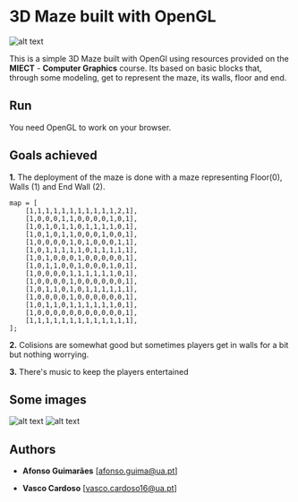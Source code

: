 # 3D Maze built with OpenGL

![alt text](https://i.imgur.com/9lNRHi6.png "1")

This is a simple 3D Maze built with OpenGl using resources provided on the **MIECT** - **Computer Graphics** course. Its based on basic blocks that, through some modeling, get to represent the maze, its walls, floor and end.

## Run

You need OpenGL to work on your browser.

## Goals achieved

**1.**   The deployment of the maze is done with a maze representing Floor(0), Walls (1) and End Wall (2).

```
map = [
    [1,1,1,1,1,1,1,1,1,1,1,2,1],
    [1,0,0,0,1,1,0,0,0,0,1,0,1],
    [1,0,1,0,1,1,0,1,1,1,1,0,1],
    [1,0,1,0,1,1,0,0,0,1,0,0,1],
    [1,0,0,0,0,1,0,1,0,0,0,1,1],
    [1,0,1,1,1,1,1,0,1,1,1,1,1],
    [1,0,1,0,0,0,1,0,0,0,0,0,1],
    [1,0,1,1,0,0,1,0,0,0,1,0,1],
    [1,0,0,0,0,1,1,1,1,1,1,0,1],
    [1,0,0,0,0,1,0,0,0,0,0,0,1],
    [1,0,1,1,0,1,0,1,1,1,1,1,1],
    [1,0,0,0,0,1,0,0,0,0,0,0,1],
    [1,0,1,1,0,1,1,1,1,1,1,0,1],
    [1,0,0,0,0,0,0,0,0,0,0,0,1],
    [1,1,1,1,1,1,1,1,1,1,1,1,1],
];
```

**2.**   Colisions are somewhat good but sometimes players get in walls for a bit but nothing worrying.

**3.**   There's music to keep the players entertained

## Some images

![alt text](https://i.imgur.com/DgIBt9W.png "Mid")
![alt text](https://i.imgur.com/nkne9mM.png "End wall")

## Authors

* **Afonso Guimarães** [afonso.guima@ua.pt]

* **Vasco Cardoso** [vasco.cardoso16@ua.pt]
